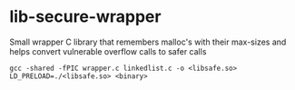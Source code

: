 # lib-secure-wrapper
Small wrapper C library that remembers malloc's with their max-sizes and helps convert vulnerable overflow calls to safer calls

`gcc -shared -fPIC wrapper.c linkedlist.c -o <libsafe.so>
LD_PRELOAD=./<libsafe.so> <binary>`
